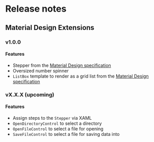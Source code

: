 # Release notes
## Material Design Extensions
### v1.0.0
#### Features
* Stepper from the [Material Design specification](https://material.io/guidelines/components/steppers.html)
* Oversized number spinner
* `ListBox` template to render as a grid list from the [Material Design specification](https://material.io/guidelines/components/grid-lists.html)
### vX.X.X (upcoming)
#### Features
* Assign steps to the `Stepper` via XAML
* `OpenDirectoryControl` to select a directory
* `OpenFileControl` to select a file for opening
* `SaveFileControl` to select a file for saving data into
